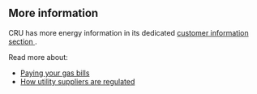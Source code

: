##  More information

CRU has more energy information in its dedicated [ customer information
section ](https://www.cru.ie/home/customer-care/energy/) .

Read more about:

  * [ Paying your gas bills ](/en/consumer/utilities/paying-gas-bill/)
  * [ How utility suppliers are regulated ](/en/consumer/utilities/regulation-of-utilities/)
